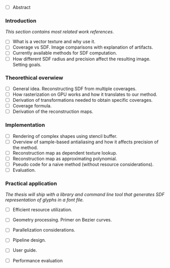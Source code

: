 * [ ] Abstract

### Introduction

_This section contains most related work references_.

* [ ] What is a vector texture and why use it.
* [ ] Coverage vs SDF. Image comparisons with explanation of artifacts.
* [ ] Currently available methods for SDF computation.
* [ ] How different SDF radius and precision affect the resulting image. Setting goals.
  
### Theorethical overwiew

* [ ] General idea. Reconstructing SDF from multiple coverages.
* [ ] How rasterization on GPU works and how it translates to our method.
* [ ] Derivation of transformations needed to obtain specific coverages.
* [ ] Coverage formula.
* [ ] Derivation of the reconstruction maps.

### Implementation

* [ ] Rendering of complex shapes using stencil buffer.
* [ ] Overview of sample-based antialiasing and how it affects precision of the method.
* [ ] Reconstruction map as dependent texture lookup.
* [ ] Reconstruction map as approximating polynomial.
* [ ] Pseudo code for a naive method (without resource considerations).
* [ ] Evaluation.

### Practical application

_The thesis will ship with a library and command line tool that generates SDF representation
of glyphs in a font file._

* [ ] Efficient resource utilization.
* [ ] Geometry processing. Primer on Bezier curves.
* [ ] Parallelization considerations.
* [ ] Pipeline design.
* [ ] User guide.
* [ ] Performance evaluation



